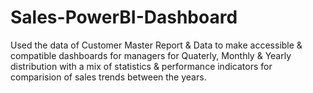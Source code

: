 # Sales-PowerBI-Dashboard

Used the data of Customer Master Report & Data to make accessible & compatible dashboards for managers for Quaterly, Monthly & Yearly distribution with a mix of statistics & performance indicators for comparision of sales trends between the years.
